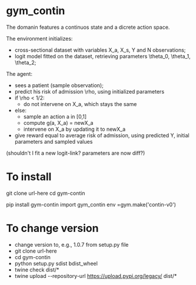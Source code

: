 # gym_contin

The domanin features a continuos state and a dicrete action space.

The environment initializes:
- cross-sectional dataset with variables X_a, X_s, Y and N observations;
- logit model fitted on the dataset, retrieving parameters \theta_0, \theta_1, \theta_2;

The agent: 
- sees a patient (sample observation);
- predict his risk of admission \rho, using initialized parameters
- if \rho < 1/2:
  - do not intervene on X_a, which stays the same 
- else:
  - sample an action a in [0,1]
  - compute g(a, X_a) = newX_a
  - intervene on X_a by updating it to newX_a
- give reward equal to average risk of admission, using predicted Y, initial parameters and sampled values

(shouldn't I fit a new logit-link? parameters are now diff?)


# To install
git clone url-here
cd gym-contin

pip install gym-contin
import gym_contin
env =gym.make('contin-v0')

# To change version
- change version to, e.g., 1.0.7 from setup.py file
- git clone url-here
- cd gym-contin
- python setup.py sdist bdist_wheel
- twine check dist/*
- twine upload --repository-url https://upload.pypi.org/legacy/ dist/*
